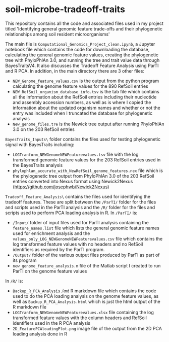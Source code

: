 # soil-microbe-tradeoff-traits

This repository contains all the code and associated files used in my project titled 'Identifying general genomic feature trade-offs and their phylogenetic relationships among soil resident microorganisms'

The main file is `Computational_Genomics_Project_clean.ipynb`, a Jupyter notebook file which contains the code for downloading the database, calculating the general genomic feature values, creating the phylogenetic tree with PhyloPhlAn 3.0, and running the tree and trait value data through BayesTraitsV4. It also discusses the Tradeoff Feature Analysis using ParTI and R PCA. In addition, in the main directory there are 3 other files:
* `NEW_Genome_feature_values.csv` is the output from the python program calculating the genome feature values for the 890 RefSoil entries
* `NEW_RefSoil_organism_database_info.tsv` is the tab file which contains all the information about the RefSoil entries including their nucleotide and assembly accession numbers, as well as is where I copied the information about the updated organism names and whether or not the entry was included when I truncated the database for phylogenetic analysis
* `New_genome_files.tre` is the Newick tree output after running PhyloPhlAn 3.0 on the 203 RefSoil entries

`BayesTraits_Inputs\` folder contains the files used for testing phylogenetic signal with BayesTraits including:
* `LOGTranform_NEWGenomeNEWFeaturevalues.tsv` file with the log transformed genomic feature values for the 203 RefSoil entries used in the BayesTraits analysis
* `phylophlan_accurate_with_NewRefSoil_genome_features.nex` file which is the phylogenetic tree output from PhyloPhlAn 3.0 of the 203 RefSoil entries converted into Nexus format using Newick2Nexus (https://github.com/josephwb/Newick2Nexus)

`Tradeoff_Feature_Analysis\` contains the files used for identifying the tradeoff features. These are split between the `/ParTI/` folder for the files and scripts used in the ParTI analysis and the `/R/` folder for the files and scripts used to perform PCA loading analysis in R.
  In `/ParTI/` is:
  * `/Input/` folder of input files used for ParTI analysis containing the `feature_names.list` file which lists the general genomic feature names used for enrichment analysis and the `values_only_LOG_NEWGenomeNEWFeaturevalues.csv` file which contains the log transformed feature values with no headers and no RefSoil identifiers as required by the ParTI program.
  * `/Output/` folder of the various output files produced by ParTI as part of its program
  * `new_genome_feature_analysis.m` file of the Matlab script I created to run ParTI on the genome feature values

  In `/R/` is:
  * `Backup_R_PCA_Analysis.Rmd` R markdown file which contains the code used to do the PCA loading analysis on the genome feature values, as well as `Backup_R_PCA_Analysis.html` which is just the html output of the R markdown file
  * `LOGTranform_NEWGenomeNEWFeaturevalues.xlsx` file containing the log transformed feature values with the column headers and RefSoil identifiers used in the R PCA analysis
  * `2D_FeaturePCAloadingPlot.png` image file of the output from the 2D PCA loading analysis done in R
    
